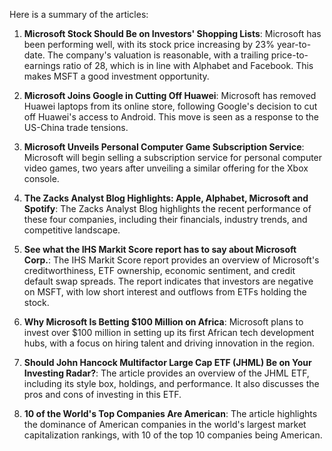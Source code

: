 Here is a summary of the articles:

1. **Microsoft Stock Should Be on Investors' Shopping Lists**: Microsoft has been performing well, with its stock price increasing by 23% year-to-date. The company's valuation is reasonable, with a trailing price-to-earnings ratio of 28, which is in line with Alphabet and Facebook. This makes MSFT a good investment opportunity.

2. **Microsoft Joins Google in Cutting Off Huawei**: Microsoft has removed Huawei laptops from its online store, following Google's decision to cut off Huawei's access to Android. This move is seen as a response to the US-China trade tensions.

3. **Microsoft Unveils Personal Computer Game Subscription Service**: Microsoft will begin selling a subscription service for personal computer video games, two years after unveiling a similar offering for the Xbox console.

4. **The Zacks Analyst Blog Highlights: Apple, Alphabet, Microsoft and Spotify**: The Zacks Analyst Blog highlights the recent performance of these four companies, including their financials, industry trends, and competitive landscape.

5. **See what the IHS Markit Score report has to say about Microsoft Corp.**: The IHS Markit Score report provides an overview of Microsoft's creditworthiness, ETF ownership, economic sentiment, and credit default swap spreads. The report indicates that investors are negative on MSFT, with low short interest and outflows from ETFs holding the stock.

6. **Why Microsoft Is Betting $100 Million on Africa**: Microsoft plans to invest over $100 million in setting up its first African tech development hubs, with a focus on hiring talent and driving innovation in the region.

7. **Should John Hancock Multifactor Large Cap ETF (JHML) Be on Your Investing Radar?**: The article provides an overview of the JHML ETF, including its style box, holdings, and performance. It also discusses the pros and cons of investing in this ETF.

8. **10 of the World's Top Companies Are American**: The article highlights the dominance of American companies in the world's largest market capitalization rankings, with 10 of the top 10 companies being American.